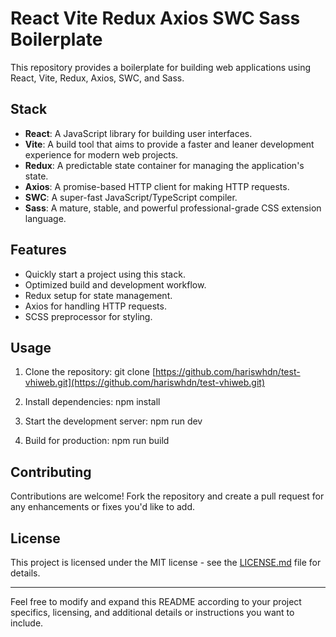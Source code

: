 # React Vite Redux Axios SWC Sass Boilerplate

This repository provides a boilerplate for building web applications using React, Vite, Redux, Axios, SWC, and Sass.

## Stack

- **React**: A JavaScript library for building user interfaces.
- **Vite**: A build tool that aims to provide a faster and leaner development experience for modern web projects.
- **Redux**: A predictable state container for managing the application's state.
- **Axios**: A promise-based HTTP client for making HTTP requests.
- **SWC**: A super-fast JavaScript/TypeScript compiler.
- **Sass**: A mature, stable, and powerful professional-grade CSS extension language.

## Features

- Quickly start a project using this stack.
- Optimized build and development workflow.
- Redux setup for state management.
- Axios for handling HTTP requests.
- SCSS preprocessor for styling.

## Usage

1. Clone the repository: 
git clone [https://github.com/hariswhdn/test-vhiweb.git](https://github.com/hariswhdn/test-vhiweb.git)

2. Install dependencies:
npm install

3. Start the development server:
npm run dev

4. Build for production:
npm run build

## Contributing

Contributions are welcome! Fork the repository and create a pull request for any enhancements or fixes you'd like to add.

## License

This project is licensed under the MIT license - see the [LICENSE.md](LICENSE.md) file for details.

---

Feel free to modify and expand this README according to your project specifics, licensing, and additional details or instructions you want to include.

